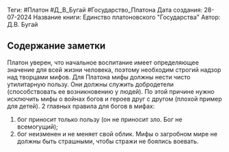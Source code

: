Теги: #Платон #Д_В_Бугай #Государство_Платона
Дата создания: 28-07-2024
Название книги: Единство платоновского "Государства"
Автор: Д.В. Бугай
## Содержание заметки
Платон уверен, что начальное воспитание имеет определяющее значение для всей жизни человека, поэтому необходим строгий надзор над творцами мифов. Для Платона мифы должны нести чисто утилитарную пользу. Они должны служить добродетели (способствовать ее возникновению у людей). По этой причине нужно исключить мифы о войнах богов и героев друг с другом (плохой пример для детей). 2 главных правила для богов в мифах: 
1) бог приносит только пользу (он не приносит зло. Бог не всемогущий); 
2) бог неизменен и не меняет свой облик.
Мифы о загробном мире не должны быть страшными, чтобы стражи не боялись воевать.